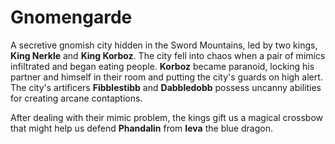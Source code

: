 # Gnomengarde

A secretive gnomish city hidden in the Sword Mountains, led by two kings, **King Nerkle** and **King Korboz**. The city fell into chaos when a pair of mimics infiltrated and began eating people. **Korboz** became paranoid, locking his partner and himself in their room and putting the city's guards on high alert. The city's artificers **Fibblestibb** and **Dabbledobb** possess uncanny abilities for creating arcane contaptions.

After dealing with their mimic problem, the kings gift us a magical crossbow that might help us defend **Phandalin** from **Ieva** the blue dragon.
